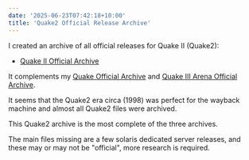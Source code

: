 ```yaml
---
date: '2025-06-23T07:42:18+10:00'
title: 'Quake2 Official Release Archive'
---
```


I created an archive of all official releases for Quake II (Quake2):

* [Quake II Official Archive](https://github.com/Jason2Brownlee/Quake2OfficialArchive)

It complements my [Quake Official Archive](https://github.com/Jason2Brownlee/QuakeOfficialArchive) and [Quake III Arena Official Archive](https://github.com/Jason2Brownlee/Quake3OfficialArchive).

It seems that the Quake2 era circa (1998) was perfect for the wayback machine and almost all Quake2 files were archived.

This Quake2 archive is the most complete of the three archives.

The main files missing are a few solaris dedicated server releases, and these may or may not be "official", more research is required.

